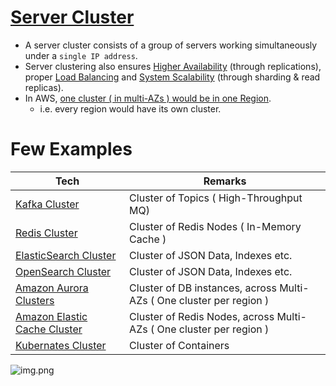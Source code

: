 # [Server Cluster](https://www.racksolutions.com/news/blog/server-cluster-how-it-works/)
- A server cluster consists of a group of servers working simultaneously under a `single IP address`.
- Server clustering also ensures [Higher Availability](HighAvailability.md) (through replications), proper [Load Balancing](LoadBalancer.md) and [System Scalability](Scalability.md) (through sharding & read replicas).
- In AWS, [one cluster ( in multi-AZs ) would be in one Region](../../2_AWSComponents/AWS-Global-Architecture-Region-AZ.md). 
  - i.e. every region would have its own cluster. 

# Few Examples

| Tech                                                                                                | Remarks                                                             |
|-----------------------------------------------------------------------------------------------------|---------------------------------------------------------------------|
| [Kafka Cluster](../4_MessageBrokers/Kafka.md)                                                       | Cluster of Topics ( High-Throughput MQ)                             |                     
| [Redis Cluster](../3_DatabaseComponents/Redis/RedisCluster.md)                                      | Cluster of Redis Nodes ( In-Memory Cache )                          |
| [ElasticSearch Cluster](../3_DatabaseComponents/ElasticSearch/ElasticSearchCluster.md)              | Cluster of JSON Data, Indexes etc.                                  |
| [OpenSearch Cluster](../../2_AWSComponents/6_DatabaseServices/AmazonOpenSearch.md)                  | Cluster of JSON Data, Indexes etc.                                  |
| [Amazon Aurora Clusters](../../2_AWSComponents/6_DatabaseServices/AmazonAurora/AuroraDBClusters.md) | Cluster of DB instances, across Multi-AZs ( One cluster per region ) |
| [Amazon Elastic Cache Cluster](../../2_AWSComponents/6_DatabaseServices/AmazonElasicCache.md)       | Cluster of Redis Nodes, across Multi-AZs ( One cluster per region ) |
| [Kubernates Cluster](../6_DevOps/Kubernates.md)                                                     | Cluster of Containers                                               |

![img.png](assests/server_cluster_img.png)